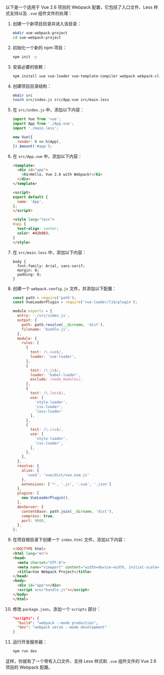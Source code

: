 以下是一个适用于 Vue 2.6 项目的 Webpack 配置，它包括了入口文件、Less 样式支持以及 `.vue` 组件文件的处理：

1. 创建一个新项目目录并进入该目录：
   ```bash
   mkdir vue-webpack-project
   cd vue-webpack-project
   ```

2. 初始化一个新的 npm 项目：
   ```bash
   npm init -y
   ```

3. 安装必要的依赖：
   ```bash
   npm install vue vue-loader vue-template-compiler webpack webpack-cli webpack-dev-server css-loader less less-loader style-loader --save-dev
   ```

4. 创建项目目录结构：
   ```bash
   mkdir src
   touch src/index.js src/App.vue src/main.less
   ```

5. 在 `src/index.js` 中，添加以下内容：
   ```javascript
   import Vue from 'vue';
   import App from './App.vue';
   import './main.less';

   new Vue({
     render: h => h(App),
   }).$mount('#app');
   ```

6. 在 `src/App.vue` 中，添加以下内容：
   ```html
   <template>
     <div id="app">
       <h1>Hello, Vue 2.6 with Webpack!</h1>
     </div>
   </template>

   <script>
   export default {
     name: 'App',
   };
   </script>

   <style lang="less">
   #app {
     text-align: center;
     color: #42b983;
   }
   </style>
   ```

7. 在 `src/main.less` 中，添加以下内容：
   ```less
   body {
     font-family: Arial, sans-serif;
     margin: 0;
     padding: 0;
   }
   ```

8. 创建一个 `webpack.config.js` 文件，并添加以下配置：
   ```javascript
   const path = require('path');
   const VueLoaderPlugin = require('vue-loader/lib/plugin');

   module.exports = {
     entry: './src/index.js',
     output: {
       path: path.resolve(__dirname, 'dist'),
       filename: 'bundle.js',
     },
     module: {
       rules: [
         {
           test: /\.vue$/,
           loader: 'vue-loader',
         },
         {
           test: /\.js$/,
           loader: 'babel-loader',
           exclude: /node_modules/,
         },
         {
           test: /\.less$/,
           use: [
             'style-loader',
             'css-loader',
             'less-loader'
           ],
         },
         {
           test: /\.css$/,
           use: [
             'style-loader',
             'css-loader',
           ],
         },
       ],
     },
     resolve: {
       alias: {
         'vue$': 'vue/dist/vue.esm.js'
       },
       extensions: ['*', '.js', '.vue', '.json']
     },
     plugins: [
       new VueLoaderPlugin(),
     ],
     devServer: {
       contentBase: path.join(__dirname, 'dist'),
       compress: true,
       port: 9000,
     },
   };
   ```

9. 在项目根目录下创建一个 `index.html` 文件，添加以下内容：
   ```html
   <!DOCTYPE html>
   <html lang="en">
   <head>
     <meta charset="UTF-8">
     <meta name="viewport" content="width=device-width, initial-scale=1.0">
     <title>Vue Webpack Project</title>
   </head>
   <body>
     <div id="app"></div>
     <script src="bundle.js"></script>
   </body>
   </html>
   ```

10. 修改 `package.json`，添加一个 `scripts` 部分：
    ```json
    "scripts": {
      "build": "webpack --mode production",
      "dev": "webpack serve --mode development"
    }
    ```

11. 运行开发服务器：
    ```bash
    npm run dev
    ```

这样，你就有了一个带有入口文件、支持 Less 样式和 `.vue` 组件文件的 Vue 2.6 项目的 Webpack 配置。